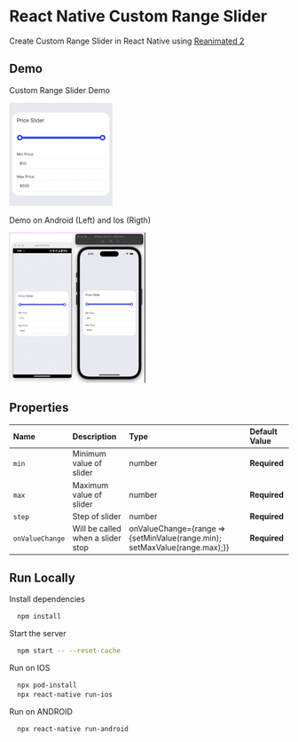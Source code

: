 # React Native Custom Range Slider

Create Custom Range Slider in React Native using [Reanimated 2](https://docs.swmansion.com/react-native-reanimated/)

## Demo

Custom Range Slider Demo

![Demo1](./Demo1.gif)

Demo on Android (Left) and Ios (Rigth)

![Demo2](./Demo2.gif)

## Properties

| Name            | Description                       | Type                                                                       | Default Value |
| :-------------- | :-------------------------------- | :------------------------------------------------------------------------- | :------------ |
| `min`           | Minimum value of slider           | number                                                                     | **Required**  |
| `max`           | Maximum value of slider           | number                                                                     | **Required**  |
| `step`          | Step of slider                    | number                                                                     | **Required**  |
| `onValueChange` | Will be called when a slider stop | onValueChange={range => {setMinValue(range.min); setMaxValue(range.max);}} | **Required**  |

## Run Locally

Install dependencies

```bash
  npm install
```

Start the server

```bash
  npm start -- --reset-cache
```

Run on IOS

```bash
  npx pod-install
  npx react-native run-ios
```

Run on ANDROID

```bash
  npx react-native run-android
```
